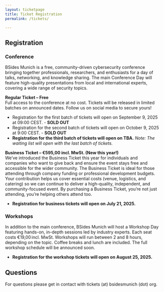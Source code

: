```yaml
---
layout: ticketpage
title: Ticket Registration
permalink: /tickets/

---
```


## Registration
### Conference
BSides Munich is a free, community-driven cybersecurity conference bringing together professionals, researchers, and enthusiasts for a day of talks, networking, and knowledge sharing. The main Conference Day will feature high-quality presentations from local and international experts, covering a wide range of security topics.

**Regular Ticket – Free**  
Full access to the conference at no cost.  Tickets will be released in limited batches on announced dates. Follow us on social media to secure yours!  
* Registration for the first batch of tickets will open on September 9, 2025 at 09:00 CEST. - **SOLD OUT**
* Registration for the second batch of tickets will open on October 9, 2025 at 9:00 CEST. - **SOLD OUT**
* **Registration for the third batch of tickets will open on TBA.**
*Note: The waiting list will open with the last batch of tickets.*

**Business Ticket – €595,00 incl. MwSt. (New this year!)**  
We’ve introduced the Business Ticket this year for individuals and companies who want to give back and ensure the event stays free and accessible for the wider community. The Business Ticket is ideal for those attending through company funding or professional development budgets. Your contribution helps us cover essential costs (venue, logistics, and catering) so we can continue to deliver a high-quality, independent, and community-focused event.
 By purchasing a Business Ticket, you’re not just attending, you’re helping others attend too.  
* **Registration for business tickets will open on July 21, 2025.**

### Workshops
In addition to the main conference, BSides Munich will host a Workshop Day featuring hands-on, in-depth sessions led by industry experts.
Each seat costs €19,00 incl. MwSt. Workshops will run between 2 and 8 hours, depending on the topic. Coffee breaks and lunch are included. The full workshop schedule will be announced soon.  
* **Registration for the workshop tickets will open on August 25, 2025.**

## Questions
For questions please get in contact with tickets (at) bsidesmunich (dot) org.